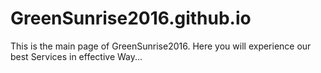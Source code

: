 # GreenSunrise2016.github.io

This is the main page of GreenSunrise2016.
Here you will experience our best Services in effective
Way...
